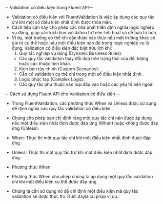-- Validation có điều kiện trong Fluent API-- 
- Validation có điều kiện với FluentValidation là việc áp dụng các quy tắc chỉ khi một số điều kiện nhất định được thỏa mãn. 
- Cách tiếp cận này cho phép các nhà phát triển định nghĩa logic nghiệp vụ động, giúp các kịch bản validation trở nên linh hoạt và dễ bảo trì hơn. 
- Ví dụ, một trường có thể chỉ cần được xác thực nếu một trường khác có giá trị cụ thể hoặc nếu một điều kiện nào đó trong logic nghiệp vụ là đúng. Validation có điều kiện đặc biệt hữu ích khi:
  1. Quy tắc nghiệp vụ động (Dynamic Business Rules): 
    - Các quy tắc validation thay đổi dựa trên trạng thái của đối tượng hoặc các thuộc tính khác.
  2. Kịch bản tùy chỉnh (Custom Scenarios): 
    - Cần có validation cụ thể chỉ trong một số điều kiện nhất định.
  3. Logic phức tạp (Complex Logic): 
    -   Các quy tắc phụ thuộc vào loại đầu vào hoặc các yếu tố bên ngoài.

-- Cách sử dụng Fluent API cho Validation có điều kiện -- 
- Trong FluentValidation, các phương thức When và Unless được sử dụng để định nghĩa các quy tắc validation có điều kiện. 
- Chúng cho phép bạn chỉ định rằng một quy tắc chỉ nên được áp dụng nếu một điều kiện nhất định được đáp ứng (When) hoặc không được đáp ứng (Unless).
- When: Thực thi một quy tắc chỉ khi một điều kiện nhất định được đáp ứng.
- Unless: Thực thi một quy tắc trừ khi một điều kiện nhất định được đáp ứng.

- Phương thức When
- Phương thức When cho phép chúng ta áp dụng một quy tắc validation chỉ khi một điều kiện cụ thể được đáp ứng. 
- Chúng ta cần sử dụng nó để chỉ định một điều kiện mà quy tắc validation sẽ được thực thi. Dưới đâylà cú pháp ví dụ.

